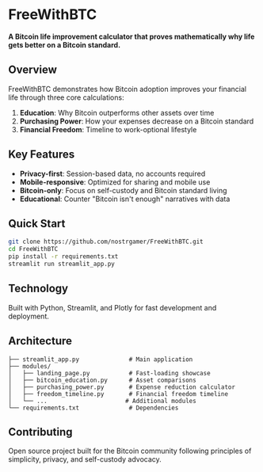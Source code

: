 # FreeWithBTC

**A Bitcoin life improvement calculator that proves mathematically why life gets better on a Bitcoin standard.**

## Overview

FreeWithBTC demonstrates how Bitcoin adoption improves your financial life through three core calculations:

1. **Education**: Why Bitcoin outperforms other assets over time
2. **Purchasing Power**: How your expenses decrease on a Bitcoin standard  
3. **Financial Freedom**: Timeline to work-optional lifestyle

## Key Features

- **Privacy-first**: Session-based data, no accounts required
- **Mobile-responsive**: Optimized for sharing and mobile use
- **Bitcoin-only**: Focus on self-custody and Bitcoin standard living
- **Educational**: Counter "Bitcoin isn't enough" narratives with data

## Quick Start

```bash
git clone https://github.com/nostrgamer/FreeWithBTC.git
cd FreeWithBTC
pip install -r requirements.txt
streamlit run streamlit_app.py
```

## Technology

Built with Python, Streamlit, and Plotly for fast development and deployment.

## Architecture

```
├── streamlit_app.py              # Main application
├── modules/
│   ├── landing_page.py           # Fast-loading showcase
│   ├── bitcoin_education.py      # Asset comparisons
│   ├── purchasing_power.py       # Expense reduction calculator
│   ├── freedom_timeline.py       # Financial freedom timeline
│   └── ...                      # Additional modules
└── requirements.txt              # Dependencies
```

## Contributing

Open source project built for the Bitcoin community following principles of simplicity, privacy, and self-custody advocacy. 